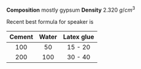 **Composition** mostly gypsum
**Density** 2.320 $g/cm^3$

Recent best formula for speaker is 

| Cement | Water | Latex glue |
| :----: | :---: | :---------:|
|  100   |   50  |  15 - 20   |
|  200   |  100  |  30 - 40   |
 

